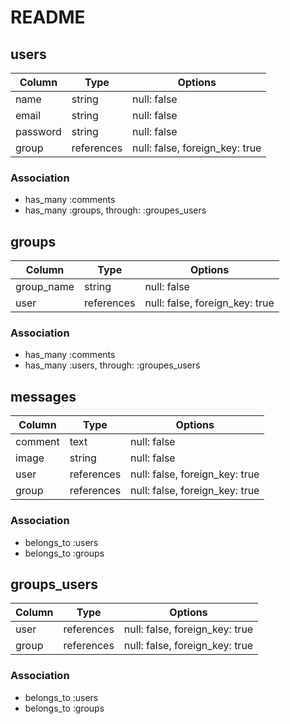 # README

## users
|Column|Type|Options|
|------|----|-------|
|name|string|null: false|
|email|string|null: false|uniquw: true|
|password|string|null: false|
|group|references|null: false, foreign_key: true|

### Association
* has_many :comments
* has_many :groups, through: :groupes_users

## groups
|Column|Type|Options|
|------|----|-------|
|group_name|string|null: false|
|user|references|null: false, foreign_key: true|

### Association
* has_many :comments
* has_many :users, through: :groupes_users

## messages
|Column|Type|Options|
|------|----|-------|
|comment|text|null: false|
|image|string|null: false|
|user|references|null: false, foreign_key: true|
|group|references|null: false, foreign_key: true|

### Association
* belongs_to :users
* belongs_to :groups

## groups_users
|Column|Type|Options|
|------|----|-------|
|user|references|null: false, foreign_key: true|
|group|references|null: false, foreign_key: true|

### Association
* belongs_to :users
* belongs_to :groups